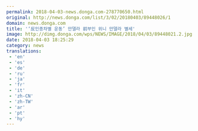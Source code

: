 ```yaml
---
permalink: 2018-04-03-news.donga.com-278770650.html
original: http://news.donga.com/list/3/02/20180403/89448026/1
domain: news.donga.com
title: '‘反인종차별 운동’ 만델라 前부인 위니 만델라 별세'
image: http://dimg.donga.com/wps/NEWS/IMAGE/2018/04/03/89448021.2.jpg
date: 2018-04-03 18:25:29
category: news
translations: 
 - 'en'
 - 'es'
 - 'de'
 - 'ru'
 - 'ja'
 - 'fr'
 - 'it'
 - 'zh-CN'
 - 'zh-TW'
 - 'ar'
 - 'pt'
 - 'hy'
---
```


